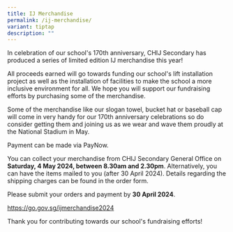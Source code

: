 ```yaml
---
title: IJ Merchandise
permalink: /ij-merchandise/
variant: tiptap
description: ""
---
```

<p>In celebration of our school's 170th anniversary, CHIJ Secondary has produced
a series of limited edition IJ merchandise this year!</p>
<p>All proceeds earned will go towards funding our school's lift installation
project as well as the installation of facilities to make the school a
more inclusive environment for all. We hope you will support our fundraising
efforts by purchasing some of the merchandise.&nbsp;</p>
<p>Some of the merchandise like our slogan towel, bucket hat or baseball
cap will come in very handy for our 170th anniversary celebrations so do
consider getting them and joining us as we wear and wave them proudly at
the National Stadium in May.</p>
<p>Payment can be made via PayNow.&nbsp;</p>
<p>You can collect your merchandise from CHIJ Secondary General Office on <strong>Saturday, 4 May 2024, between 8.30am and 2.30pm</strong>.
Alternatively, you can have the items mailed to you (after 30 April 2024).
Details regarding the shipping charges can be found in the order form.</p>
<p>Please submit your orders and payment by <strong>30 April 2024</strong>.</p>
<p><a href="https://go.gov.sg/ijmerchandise2024" rel="noopener noreferrer nofollow" target="_blank">https://go.gov.sg/ijmerchandise2024</a>
</p>
<p>Thank you for&nbsp;contributing towards&nbsp;our&nbsp;school's fundraising
efforts!</p>